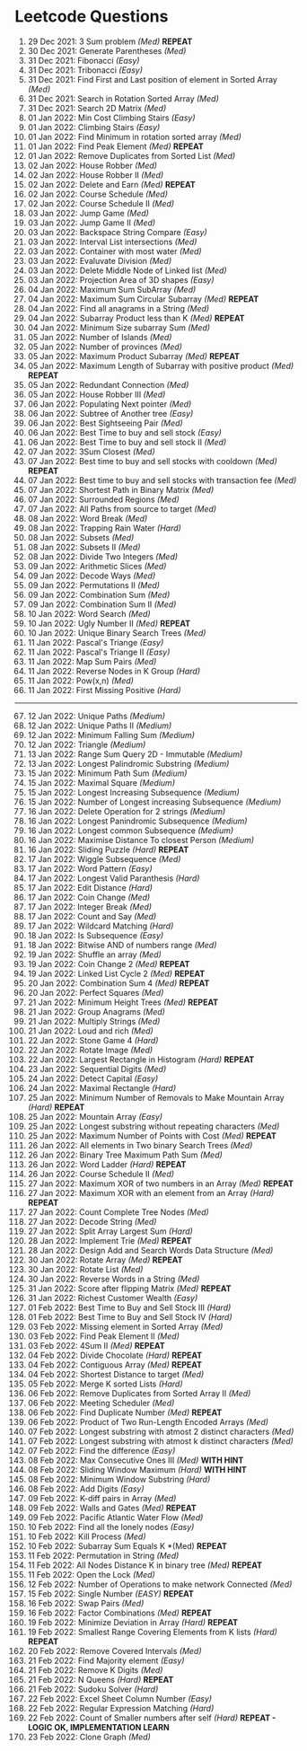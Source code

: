 # Leetcode Questions  
01. 29 Dec 2021: 3 Sum problem *(Med)*  **REPEAT**
02. 30 Dec 2021: Generate Parentheses *(Med)* 
03. 31 Dec 2021: Fibonacci *(Easy)*  
04. 31 Dec 2021: Tribonacci *(Easy)*  
05. 31 Dec 2021: Find First and Last position of element in Sorted Array *(Med)*  
06. 31 Dec 2021: Search in Rotation Sorted Array *(Med)*
07. 31 Dec 2021: Search 2D Matrix *(Med)*  
08. 01 Jan 2022: Min Cost Climbing Stairs *(Easy)*  
09. 01 Jan 2022: Climbing Stairs *(Easy)*  
10. 01 Jan 2022: Find Minimum in rotation sorted array *(Med)*
11. 01 Jan 2022: Find Peak Element *(Med)*  **REPEAT**
12. 01 Jan 2022: Remove Duplicates from Sorted List *(Med)*  
13. 02 Jan 2022: House Robber *(Med)*
14. 02 Jan 2022: House Robber II *(Med)*  
15. 02 Jan 2022: Delete and Earn *(Med)* **REPEAT**  
16. 02 Jan 2022: Course Schedule *(Med)*
17. 02 Jan 2022: Course Schedule II *(Med)*
18. 03 Jan 2022: Jump Game *(Med)*
19. 03 Jan 2022: Jump Game II *(Med)*
20. 03 Jan 2022: Backspace String Compare *(Easy)*  
21. 03 Jan 2022: Interval List intersections *(Med)*  
22. 03 Jan 2022: Container with most water *(Med)*  
23. 03 Jan 2022: Evaluvate Division *(Med)*
24. 03 Jan 2022: Delete Middle Node of Linked list *(Med)*
25. 03 Jan 2022: Projection Area of 3D shapes *(Easy)*
26. 04 Jan 2022: Maximum Sum SubArray *(Med)*  
27. 04 Jan 2022: Maximum Sum Circular Subarray *(Med)* **REPEAT**
28. 04 Jan 2022: Find all anagrams in a String *(Med)*
29. 04 Jan 2022: Subarray Product less than K *(Med)* **REPEAT**
30. 04 Jan 2022: Minimum Size subarray Sum *(Med)* 
31. 05 Jan 2022: Number of Islands *(Med)* 
32. 05 Jan 2022: Number of provinces *(Med)* 
33. 05 Jan 2022: Maximum Product Subarray *(Med)* **REPEAT**
34. 05 Jan 2022: Maximum Length of Subarray with positive product *(Med)* **REPEAT**
35. 05 Jan 2022: Redundant Connection *(Med)*
36. 05 Jan 2022: House Robber III *(Med)*
37. 06 Jan 2022: Populating Next pointer *(Med)*  
38. 06 Jan 2022: Subtree of Another tree *(Easy)*
39. 06 Jan 2022: Best Sightseeing Pair *(Med)*
40. 06 Jan 2022: Best Time to buy and sell stock *(Easy)*
41. 06 Jan 2022: Best Time to buy and sell stock II *(Med)*
42. 07 Jan 2022: 3Sum Closest *(Med)*  
43. 07 Jan 2022: Best time to buy and sell stocks with cooldown *(Med)* **REPEAT**
44. 07 Jan 2022: Best time to buy and sell stocks with transaction fee *(Med)*
45. 07 Jan 2022: Shortest Path in Binary Matrix *(Med)*
46. 07 Jan 2022: Surrounded Regions *(Med)*
47. 07 Jan 2022: All Paths from source to target *(Med)*
48. 08 Jan 2022: Word Break *(Med)*
49. 08 Jan 2022: Trapping Rain Water *(Hard)*
50. 08 Jan 2022: Subsets *(Med)*  
51. 08 Jan 2022: Subsets II *(Med)*  
52. 08 Jan 2022: Divide Two Integers *(Med)*
53. 09 Jan 2022: Arithmetic Slices *(Med)*
54. 09 Jan 2022: Decode Ways *(Med)*
55. 09 Jan 2022: Permutations II *(Med)*
56. 09 Jan 2022: Combination Sum *(Med)*
57. 09 Jan 2022: Combination Sum II *(Med)*
58. 10 Jan 2022: Word Search *(Med)*
59. 10 Jan 2022: Ugly Number II *(Med)* **REPEAT**
60. 10 Jan 2022: Unique Binary Search Trees *(Med)*
61. 11 Jan 2022: Pascal's Triange *(Easy)*
62. 11 Jan 2022: Pascal's Triange II *(Easy)*
63. 11 Jan 2022: Map Sum Pairs *(Med)*
64. 11 Jan 2022: Reverse Nodes in K Group *(Hard)*
65. 11 Jan 2022: Pow(x,n) *(Med)*
66. 11 Jan 2022: First Missing Positive *(Hard)*
___
67. 12 Jan 2022: Unique Paths *(Medium)*  
68. 12 Jan 2022: Unique Paths II *(Medium)*
69. 12 Jan 2022: Minimum Falling Sum *(Medium)*
70. 12 Jan 2022: Triangle *(Medium)*
71. 13 Jan 2022: Range Sum Query 2D - Immutable *(Medium)*
72. 13 Jan 2022: Longest Palindromic Substring *(Medium)*
73. 15 Jan 2022: Minimum Path Sum *(Medium)*
74. 15 Jan 2022: Maximal Square *(Medium)*
75. 15 Jan 2022: Longest Increasing Subsequence *(Medium)*
76. 15 Jan 2022: Number of Longest increasing Subsequence *(Medium)*
77. 16 Jan 2022: Delete Operation for 2 strings *(Medium)*
78. 16 Jan 2022: Longest Panindromic Subsequence *(Medium)*
79. 16 Jan 2022: Longest common Subsequence *(Medium)*
80. 16 Jan 2022: Maximise Distance To closest Person *(Medium)*
81. 16 Jan 2022: Sliding Puzzle *(Hard)* **REPEAT**
82. 17 Jan 2022: Wiggle Subsequence *(Med)*  
83. 17 Jan 2022: Word Pattern *(Easy)*  
84. 17 Jan 2022: Longest Valid Paranthesis *(Hard)*
85. 17 Jan 2022: Edit Distance *(Hard)*
86. 17 Jan 2022: Coin Change *(Med)*
87. 17 Jan 2022: Integer Break *(Med)*
88. 17 Jan 2022: Count and Say *(Med)*
89. 17 Jan 2022: Wildcard Matching *(Hard)*
90. 18 Jan 2022: Is Subsequence *(Easy)*
91. 18 Jan 2022: Bitwise AND of numbers range *(Med)*  
92. 19 Jan 2022: Shuffle an array *(Med)* 
93. 19 Jan 2022: Coin Change 2 *(Med)* **REPEAT**
94. 19 Jan 2022: Linked List Cycle 2 *(Med)* **REPEAT**
95. 20 Jan 2022: Combination Sum 4 *(Med)* **REPEAT**
96. 20 Jan 2022: Perfect Squares *(Med)*
97. 21 Jan 2022: Minimum Height Trees *(Med)* **REPEAT**
98. 21 Jan 2022: Group Anagrams *(Med)*
99. 21 Jan 2022: Multiply Strings *(Med)*
100. 21 Jan 2022: Loud and rich *(Med)*
101. 22 Jan 2022: Stone Game 4 *(Hard)*
102. 22 Jan 2022: Rotate Image *(Med)*
103. 22 Jan 2022: Largest Rectangle in Histogram *(Hard)* **REPEAT**
104. 23 Jan 2022: Sequential Digits *(Med)*
105. 24 Jan 2022: Detect Capital *(Easy)*
106. 24 Jan 2022: Maximal Rectangle *(Hard)*
107. 25 Jan 2022: Minimum Number of Removals to Make Mountain Array *(Hard)* **REPEAT**
108. 25 Jan 2022: Mountain Array *(Easy)*  
109. 25 Jan 2022: Longest substring without repeating characters *(Med)*
110. 25 Jan 2022: Maximum Number of Points with Cost *(Med)* **REPEAT**
111. 26 Jan 2022: All elements in Two binary Search Trees *(Med)*
112. 26 Jan 2022: Binary Tree Maximum Path Sum *(Med)*
113. 26 Jan 2022: Word Ladder *(Hard)* **REPEAT**
114. 26 Jan 2022: Course Schedule II *(Med)*
115. 27 Jan 2022: Maximum XOR of two numbers in an Array *(Med)* **REPEAT**
116. 27 Jan 2022: Maximum XOR with an element from an Array *(Hard)* **REPEAT**
117. 27 Jan 2022: Count Complete Tree Nodes *(Med)*
118. 27 Jan 2022: Decode String *(Med)*
119. 27 Jan 2022: Split Array Largest Sum *(Hard)*
120. 28 Jan 2022: Implement Trie *(Med)* **REPEAT**
121. 28 Jan 2022: Design Add and Search Words Data Structure *(Med)*
122. 30 Jan 2022: Rotate Array *(Med)* **REPEAT** 
123. 30 Jan 2022: Rotate List *(Med)*
124. 30 Jan 2022: Reverse Words in a String *(Med)*
125. 31 Jan 2022: Score after flipping Matrix *(Med)* **REPEAT**
126. 31 Jan 2022: Richest Customer Wealth *(Easy)*
127. 01 Feb 2022: Best Time to Buy and Sell Stock III *(Hard)*
128. 01 Feb 2022: Best Time to Buy and Sell Stock IV *(Hard)*
129. 03 Feb 2022: Missing element in Sorted Array *(Med)*
130. 03 Feb 2022: Find Peak Element II *(Med)*
131. 03 Feb 2022: 4Sum II *(Med)* **REPEAT**
132. 04 Feb 2022: Divide Chocolate *(Hard)* **REPEAT**
133. 04 Feb 2022: Contiguous Array *(Med)* **REPEAT**
134. 04 Feb 2022: Shortest Distance to target *(Med)* 
135. 05 Feb 2022: Merge K sorted Lists *(Hard)*
136. 06 Feb 2022: Remove Duplicates from Sorted Array II *(Med)*
137. 06 Feb 2022: Meeting Scheduler *(Med)*
138. 06 Feb 2022: Find Duplicate Number *(Med)* **REPEAT**
139. 06 Feb 2022: Product of Two Run-Length Encoded Arrays *(Med)*
140. 07 Feb 2022: Longest substring with atmost 2 distinct characters *(Med)*
141. 07 Feb 2022: Longest substring with atmost k distinct characters *(Med)*
142. 07 Feb 2022: Find the difference *(Easy)*
143. 08 Feb 2022: Max Consecutive Ones III *(Med)* **WITH HINT**
144. 08 Feb 2022: Sliding Window Maximum *(Hard)* **WITH HINT**
145. 08 Feb 2022: Minimum Window Substring *(Hard)*
146. 08 Feb 2022: Add Digits *(Easy)*
147. 09 Feb 2022: K-diff pairs in Array *(Med)*
148. 09 Feb 2022: Walls and Gates *(Med)* **REPEAT**
149. 09 Feb 2022: Pacific Atlantic Water Flow *(Med)*
150. 10 Feb 2022: Find all the lonely nodes *(Easy)*
151. 10 Feb 2022: Kill Process *(Med)* 
152. 10 Feb 2022: Subarray Sum Equals K *(Med) **REPEAT** 
153. 11 Feb 2022: Permutation in String *(Med)*
154. 11 Feb 2022: All Nodes Distance K in binary tree *(Med)* **REPEAT**
155. 11 Feb 2022: Open the Lock *(Med)*
156. 12 Feb 2022: Number of Operations to make network Connected *(Med)*
157. 15 Feb 2022: Single Number *(EASY)* **REPEAT**
158. 16 Feb 2022: Swap Pairs *(Med)*
159. 16 Feb 2022: Factor Combinations *(Med)* **REPEAT**
160. 19 Feb 2022: Minimize Deviation in Array *(Hard)* **REPEAT**
161. 19 Feb 2022: Smallest Range Covering Elements from K lists *(Hard)* **REPEAT**
162. 20 Feb 2022: Remove Covered Intervals *(Med)*  
163. 21 Feb 2022: Find Majority element *(Easy)*  
164. 21 Feb 2022: Remove K Digits *(Med)*  
165. 21 Feb 2022: N Queens *(Hard)* **REPEAT**
166. 21 Feb 2022: Sudoku Solver *(Hard)* 
167. 22 Feb 2022: Excel Sheet Column Number *(Easy)*
168. 22 Feb 2022: Regular Expression Matching *(Hard)* 
169. 22 Feb 2022: Count of Smaller numbers after self *(Hard)* **REPEAT - LOGIC OK, IMPLEMENTATION LEARN**
170. 23 Feb 2022: Clone Graph *(Med)*
